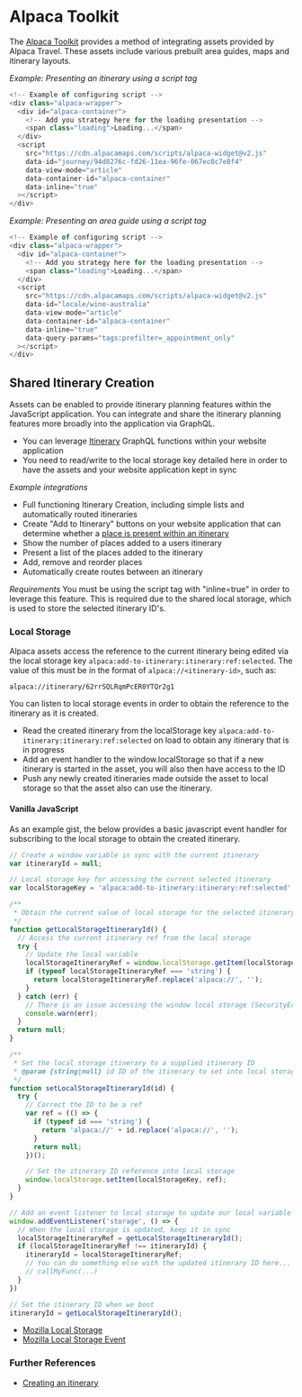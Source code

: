 # Alpaca Toolkit

The [Alpaca Toolkit](https://developer.alpacamaps.com/) provides a method of
integrating assets provided by Alpaca Travel. These assets include various
prebuilt area guides, maps and itinerary layouts.

_Example: Presenting an itinerary using a script tag_

```javascript
<!-- Example of configuring script -->
<div class="alpaca-wrapper">
  <div id="alpaca-container">
    <!-- Add you strategy here for the loading presentation -->
    <span class="loading">Loading...</span>
  </div>
  <script
    src="https://cdn.alpacamaps.com/scripts/alpaca-widget@v2.js"
    data-id="journey/94d8276c-fd26-11ea-96fe-067ec0c7e8f4"
    data-view-mode="article"
    data-container-id="alpaca-container"
    data-inline="true"
  ></script>
</div>
```

_Example: Presenting an area guide using a script tag_

```javascript
<!-- Example of configuring script -->
<div class="alpaca-wrapper">
  <div id="alpaca-container">
    <!-- Add you strategy here for the loading presentation -->
    <span class="loading">Loading...</span>
  </div>
  <script
    src="https://cdn.alpacamaps.com/scripts/alpaca-widget@v2.js"
    data-id="locale/wine-australia"
    data-view-mode="article"
    data-container-id="alpaca-container"
    data-inline="true"
    data-query-params="tags:prefilter=_appointment_only"
  ></script>
</div>
```

## Shared Itinerary Creation

Assets can be enabled to provide itinerary planning features within the
JavaScript application. You can integrate and share the itinerary planning
features more broadly into the application via GraphQL.

- You can leverage [Itinerary](/topics/itinerary) GraphQL functions within
  your website application
- You need to read/write to the local storage key detailed here in order to
  have the assets and your website application kept in sync

_Example integrations_

- Full functioning Itinerary Creation, including simple lists and automatically
  routed itineraries
- Create "Add to Itinerary" buttons on your website application that can
  determine whether a [place is present within an itinerary](topics/itinerary/Checking%20if%20a%20place%20is%20within%20an%20itinerary/README.md)
- Show the number of places added to a users itinerary
- Present a list of the places added to the itinerary
- Add, remove and reorder places
- Automatically create routes between an itinerary

_Requirements_
You must be using the script tag with "inline=true" in order to leverage this
feature. This is required due to the shared local storage, which is used to
store the selected itinerary ID's.

### Local Storage

Alpaca assets access the reference to the current itinerary being edited
via the local storage key `alpaca:add-to-itinerary:itinerary:ref:selected`. The
value of this must be in the format of `alpaca://<itinerary-id>`, such as:

`alpaca://itinerary/62rrSQLRqmPcER0YTQr2g1`

You can listen to local storage events in order to obtain the reference to the
itinerary as it is created.

- Read the created itinerary from the localStorage key 
  `alpaca:add-to-itinerary:itinerary:ref:selected` on load to obtain any 
  itinerary that is in progress
- Add an event handler to the window.localStorage so that if a new itinerary
  is started in the asset, you will also then have access to the ID
- Push any newly created itineraries made outside the asset to local storage
  so that the asset also can use the itinerary.

#### Vanilla JavaScript

As an example gist, the below provides a basic javascript event handler
for subscribing to the local storage to obtain the created itinerary.

```javascript
// Create a window variable in sync with the current itinerary
var itineraryId = null;

// Local storage key for accessing the current selected itinerary
var localStorageKey = 'alpaca:add-to-itinerary:itinerary:ref:selected'

/**
 * Obtain the current value of local storage for the selected itinerary
 */
function getLocalStorageItineraryId() {
  // Access the current itinerary ref from the local storage
  try {
    // Update the local variable
    localStorageItineraryRef = window.localStorage.getItem(localStorageKey);
    if (typeof localStorageItineraryRef === 'string') {
      return localStorageItineraryRef.replace('alpaca://', '');
    }
  } catch (err) {
    // There is an issue accessing the window local storage (SecurityError)
    console.warn(err);
  }
  return null;
}

/**
 * Set the local storage itinerary to a supplied itinerary ID
 * @param {string|null} id ID of the itinerary to set into local storage
 */
function setLocalStorageItineraryId(id) {
  try {
    // Correct the ID to be a ref
    var ref = (() => {
      if (typeof id === 'string') {
        return 'alpaca://' + id.replace('alpaca://', '');
      }
      return null;
    })();

    // Set the itinerary ID reference into local storage
    window.localStorage.setItem(localStorageKey, ref);
  }
}

// Add an event listener to local storage to update our local variable
window.addEventListener('storage', () => {
  // When the local storage is updated, keep it in sync
  localStorageItineraryRef = getLocalStorageItineraryId();
  if (localStorageItineraryRef !== itineraryId) {
    itineraryId = localStorageItineraryRef;
    // You can do something else with the updated itinerary ID here...
    // callMyFunc(...)
  }
})

// Set the itinerary ID when we boot
itineraryId = getLocalStorageItineraryId();
```

- [Mozilla Local Storage](https://developer.mozilla.org/en-US/docs/Web/API/Window/localStorage)
- [Mozilla Local Storage Event](https://developer.mozilla.org/en-US/docs/Web/API/Window/storage_event)


### Further References

- [Creating an itinerary](/topics/itinerary/Creating%20an%20itinerary/README.md)
